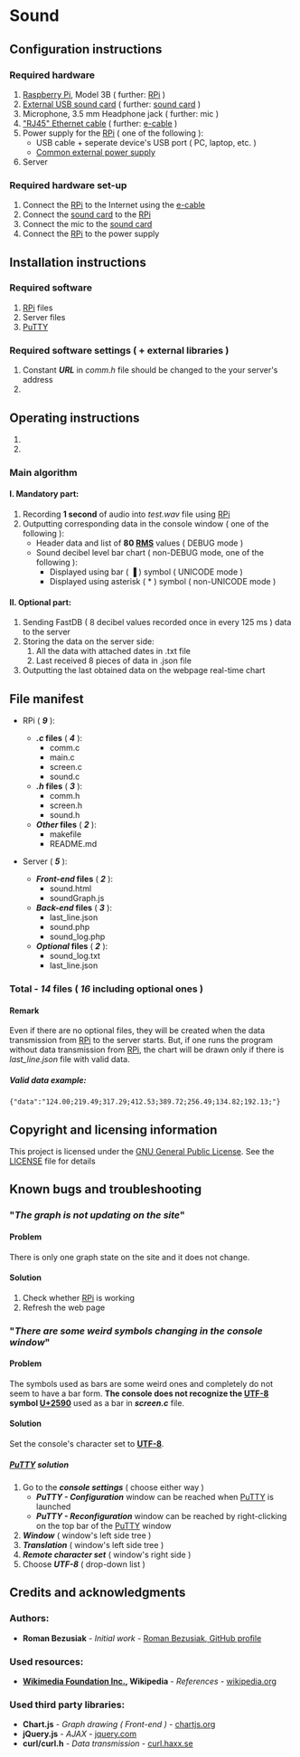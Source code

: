 # Sound

## Configuration instructions

### Required hardware
	
1. [Raspberry Pi](https://en.wikipedia.org/wiki/Raspberry_Pi), 
	Model 3B ( further: [RPi](https://en.wikipedia.org/wiki/Raspberry_Pi) )
2. [External USB sound card](https://en.wikipedia.org/wiki/Sound_card#USB_sound_cards) 
	( further: [sound card](https://en.wikipedia.org/wiki/Sound_card#USB_sound_cards) )
3. Microphone, 3.5 mm Headphone jack ( further: mic )
4. ["RJ45" Ethernet cable](https://en.wikipedia.org/wiki/Modular_connector#8P8C) 
	( further: [e-cable](https://en.wikipedia.org/wiki/Modular_connector#8P8C) )
5. Power supply for the [RPi](https://en.wikipedia.org/wiki/Raspberry_Pi) 
	( one of the following ):
	- USB cable + seperate device's USB port ( PC, laptop, etc. )
	- [Common external power supply](https://en.wikipedia.org/wiki/Common_external_power_supply)
6. Server

### Required hardware set-up

1. Connect the [RPi](https://en.wikipedia.org/wiki/Raspberry_Pi) to the 
	Internet using the [e-cable](https://en.wikipedia.org/wiki/Raspberry_Pi)
2. Connect the [sound card](https://en.wikipedia.org/wiki/Sound_card#USB_sound_cards)
	to the [RPi](https://en.wikipedia.org/wiki/Raspberry_Pi)
3. Connect the mic to the [sound card](https://en.wikipedia.org/wiki/Sound_card#USB_sound_cards)
4. Connect the [RPi](https://en.wikipedia.org/wiki/Raspberry_Pi) to the power supply

## Installation instructions

### Required software
	
1. [RPi](https://en.wikipedia.org/wiki/Raspberry_Pi) files
2. Server files
3. [PuTTY](https://en.wikipedia.org/wiki/PuTTY)

### Required software settings ( + external libraries )
	
1. Constant **_URL_** in _comm.h_ file should be changed
	to the your server's address  
2. 

## Operating instructions

1.
2.

### Main algorithm

#### I. Mandatory part:

1. Recording **1 second** of audio into _test.wav_ file using 
	[RPi](https://en.wikipedia.org/wiki/Raspberry_Pi)
2. Outputting corresponding data in the console window ( one of the following ):
	- Header data and list of **80 [RMS](https://en.wikipedia.org/wiki/Root_mean_square)** 
		values ( DEBUG mode )
	- Sound decibel level bar chart ( non-DEBUG mode, one of the following ):
		- Displayed using bar ( ▐ ) symbol ( UNICODE mode )
		- Displayed using asterisk ( * ) symbol ( non-UNICODE mode )
				
#### II. Optional part:

1. Sending FastDB ( 8 decibel values recorded once in every 125 ms ) 
	data to the server
2. Storing the data on the server side:		
	1. All the data with attached dates in .txt file
	2. Last received 8 pieces of data in .json file		
3. Outputting the last obtained data on the webpage real-time chart

## File manifest

- RPi ( **_9_** ):
	- **_.c_ files** ( **_4_** ):
		- comm.c
		- main.c
		- screen.c
		- sound.c	
	- **_.h_ files** ( **_3_** ):
		- comm.h
		- screen.h
		- sound.h
	- **_Other_ files** ( **_2_** ):
		- makefile
		- README.md

- Server ( **_5_** ):
	- **_Front-end_ files** ( **_2_** ):
		- sound.html
		- soundGraph.js
	- **_Back-end_ files** ( **_3_** ):
		- last_line.json
		- sound.php
		- sound_log.php
	- **_Optional_ files** ( **_2_** ):
		- sound_log.txt
		- last_line.json

### Total - **_14_** files ( **_16_** including optional ones )

#### Remark

Even if there are no optional files, they will be created when the data 
transmission from [RPi](https://en.wikipedia.org/wiki/Raspberry_Pi) to the 
server starts. But, if one runs the program without data transmission from 
[RPi](https://en.wikipedia.org/wiki/Raspberry_Pi), the chart will be drawn 
only if there is _last_line.json_ file with valid data.

##### Valid data example:

```
{"data":"124.00;219.49;317.29;412.53;389.72;256.49;134.82;192.13;"}
```

## Copyright and licensing information

This project is licensed under the 
[GNU General Public License](https://en.wikipedia.org/wiki/GNU_General_Public_License). 
See the [LICENSE](LICENCE) file for details

## Known bugs and troubleshooting

### "_The graph is not updating on the site_"
	
#### Problem
	
There is only one graph state on the site and it does not change.
		
#### Solution
	
1. Check whether [RPi](https://en.wikipedia.org/wiki/Raspberry_Pi) is working
2. Refresh the web page
		
### "_There are some weird symbols changing in the console window_"
	
#### Problem
	
The symbols used as bars are some weird ones and completely do not seem to have a bar form. 
	**The console does not recognize the [UTF-8](https://en.wikipedia.org/wiki/UTF-8) symbol 
	[U+2590](https://en.wikipedia.org/wiki/Block_Elements)** used as a bar in **_screen.c_** file.
		
#### Solution
	
Set the console's character set to [**UTF-8**](https://en.wikipedia.org/wiki/UTF-8).
		
##### [_PuTTY_](https://en.wikipedia.org/wiki/PuTTY) solution

1. Go to the **_console settings_** ( choose either way )
	- **_PuTTY - Configuration_** window can be reached when [PuTTY](https://en.wikipedia.org/wiki/PuTTY) 
	is launched
	- **_PuTTY - Reconfiguration_** window can be reached by right-clicking on the top bar
		of the [PuTTY](https://en.wikipedia.org/wiki/PuTTY) window
2. **_Window_**               ( window's left side tree )
3. **_Translation_**          ( window's left side tree )
4. **_Remote character set_** ( window's right side )
5. Choose **_UTF-8_**         ( drop-down list )

## Credits and acknowledgments

### Authors:
- **Roman Bezusiak** - _Initial work_ - [Roman Bezusiak, GitHub profile](https://github.com/roman-bezusiak)

### Used resources:
- **[Wikimedia Foundation Inc.](https://wikimediafoundation.org/wiki/Home), 
Wikipedia** - _References_ - [wikipedia.org](https://www.wikipedia.org/)

### Used third party libraries:
- **Chart.js** - _Graph drawing ( Front-end )_ - [chartjs.org](http://www.chartjs.org/)
- **jQuery.js** - _AJAX_ - [jquery.com](https://jquery.com/)
- **curl/curl.h** - _Data transmission_ - [curl.haxx.se](https://curl.haxx.se/)
